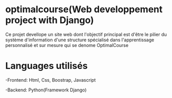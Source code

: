 # optimalcourse(Web developpement project with Django)

Ce projet devellope un site web dont l'objectif principal est d'être le pilier du système d'information d'une structure spécialisé dans l'apprentissage personnalisé et sur mesure qui se denome OptimalCourse
# Languages utilisés
-Frontend: Html, Css, Boostrap, Javascript

-Backend: Python(Framework Django)
